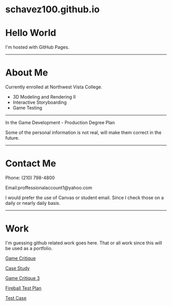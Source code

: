 # schavez100.github.io
<html>
<body>
    <h1>Hello World</h1>
    <p>I'm hosted with GitHub Pages.</p>
    <hr>
    <h1>About Me</h1>
    <p>Currently enrolled at Northwest Vista College.</p>
    <ul>
        <li>3D Modeling and Rendering II</li>
        <li>Interactive Storyboarding</li>
        <li>Game Testing</li>
    </ul>
    <hr>
    <p>In the Game Development - Production Degree Plan</p>
    <p>Some of the personal information is not real, will make them correct in the future.</p>
    <hr>
    <h1>Contact Me</h1>
    <p>Phone: (210) 798-4800</p>
    <p>Email:proffessionalaccount1@yahoo.com </p>
    <p>I would prefer the use of Canvas or student email. Since I check those on a daily or nearly daily basis.</p>
    <hr>
    <h1>Work</h1>
    <p>I'm guessing github related work goes here. That or all work since this will be used as a portfolio.</p>
    <p><a href="./Game_Critique">Game Critique</a></p>
    <p><a href="./Case_Study_Heroku">Case Study</a></p>
    <p><a href="./Game_Critique_3">Game Critique 3</a></p>
    <p><a href="./Fireball_Test_Plan">Fireball Test Plan</a></p>
    <p><a href="./Test_Case">Test Case</a></p>
    </body>
</html>
